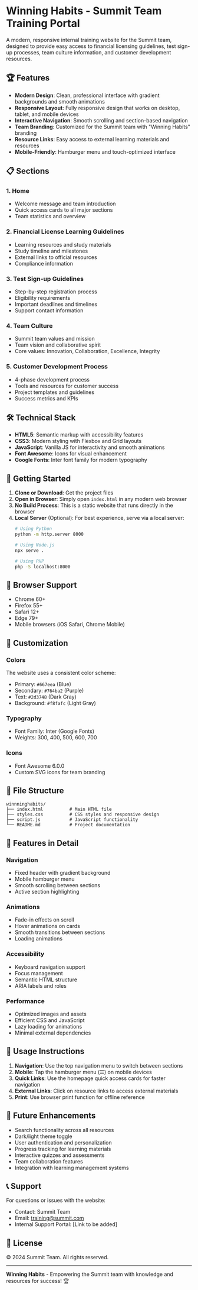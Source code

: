# Winning Habits - Summit Team Training Portal

A modern, responsive internal training website for the Summit team, designed to provide easy access to financial licensing guidelines, test sign-up processes, team culture information, and customer development resources.

## 🏆 Features

- **Modern Design**: Clean, professional interface with gradient backgrounds and smooth animations
- **Responsive Layout**: Fully responsive design that works on desktop, tablet, and mobile devices
- **Interactive Navigation**: Smooth scrolling and section-based navigation
- **Team Branding**: Customized for the Summit team with "Winning Habits" branding
- **Resource Links**: Easy access to external learning materials and resources
- **Mobile-Friendly**: Hamburger menu and touch-optimized interface

## 📋 Sections

### 1. Home
- Welcome message and team introduction
- Quick access cards to all major sections
- Team statistics and overview

### 2. Financial License Learning Guidelines
- Learning resources and study materials
- Study timeline and milestones
- External links to official resources
- Compliance information

### 3. Test Sign-up Guidelines
- Step-by-step registration process
- Eligibility requirements
- Important deadlines and timelines
- Support contact information

### 4. Team Culture
- Summit team values and mission
- Team vision and collaborative spirit
- Core values: Innovation, Collaboration, Excellence, Integrity

### 5. Customer Development Process
- 4-phase development process
- Tools and resources for customer success
- Project templates and guidelines
- Success metrics and KPIs

## 🛠️ Technical Stack

- **HTML5**: Semantic markup with accessibility features
- **CSS3**: Modern styling with Flexbox and Grid layouts
- **JavaScript**: Vanilla JS for interactivity and smooth animations
- **Font Awesome**: Icons for visual enhancement
- **Google Fonts**: Inter font family for modern typography

## 🚀 Getting Started

1. **Clone or Download**: Get the project files
2. **Open in Browser**: Simply open `index.html` in any modern web browser
3. **No Build Process**: This is a static website that runs directly in the browser
4. **Local Server** (Optional): For best experience, serve via a local server:
   ```bash
   # Using Python
   python -m http.server 8000
   
   # Using Node.js
   npx serve .
   
   # Using PHP
   php -S localhost:8000
   ```

## 📱 Browser Support

- Chrome 60+
- Firefox 55+
- Safari 12+
- Edge 79+
- Mobile browsers (iOS Safari, Chrome Mobile)

## 🎨 Customization

### Colors
The website uses a consistent color scheme:
- Primary: `#667eea` (Blue)
- Secondary: `#764ba2` (Purple)
- Text: `#2d3748` (Dark Gray)
- Background: `#f8fafc` (Light Gray)

### Typography
- Font Family: Inter (Google Fonts)
- Weights: 300, 400, 500, 600, 700

### Icons
- Font Awesome 6.0.0
- Custom SVG icons for team branding

## 📁 File Structure

```
winnninghabits/
├── index.html          # Main HTML file
├── styles.css          # CSS styles and responsive design
├── script.js           # JavaScript functionality
└── README.md           # Project documentation
```

## 🔧 Features in Detail

### Navigation
- Fixed header with gradient background
- Mobile hamburger menu
- Smooth scrolling between sections
- Active section highlighting

### Animations
- Fade-in effects on scroll
- Hover animations on cards
- Smooth transitions between sections
- Loading animations

### Accessibility
- Keyboard navigation support
- Focus management
- Semantic HTML structure
- ARIA labels and roles

### Performance
- Optimized images and assets
- Efficient CSS and JavaScript
- Lazy loading for animations
- Minimal external dependencies

## 🎯 Usage Instructions

1. **Navigation**: Use the top navigation menu to switch between sections
2. **Mobile**: Tap the hamburger menu (☰) on mobile devices
3. **Quick Links**: Use the homepage quick access cards for faster navigation
4. **External Links**: Click on resource links to access external materials
5. **Print**: Use browser print function for offline reference

## 🔮 Future Enhancements

- Search functionality across all resources
- Dark/light theme toggle
- User authentication and personalization
- Progress tracking for learning materials
- Interactive quizzes and assessments
- Team collaboration features
- Integration with learning management systems

## 📞 Support

For questions or issues with the website:
- Contact: Summit Team
- Email: training@summit.com
- Internal Support Portal: [Link to be added]

## 📄 License

© 2024 Summit Team. All rights reserved.

---

**Winning Habits** - Empowering the Summit team with knowledge and resources for success! 🏆
